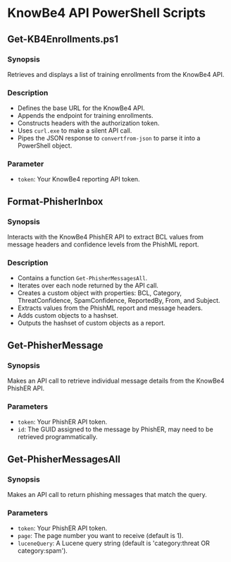 # KnowBe4 API PowerShell Scripts

## Get-KB4Enrollments.ps1
### Synopsis
Retrieves and displays a list of training enrollments from the KnowBe4 API.
### Description
- Defines the base URL for the KnowBe4 API.
- Appends the endpoint for training enrollments.
- Constructs headers with the authorization token.
- Uses `curl.exe` to make a silent API call.
- Pipes the JSON response to `convertfrom-json` to parse it into a PowerShell object.
### Parameter
- `token`: Your KnowBe4 reporting API token.

## Format-PhisherInbox
### Synopsis
Interacts with the KnowBe4 PhishER API to extract BCL values from message headers and confidence levels from the PhishML report.
### Description
- Contains a function `Get-PhisherMessagesAll`.
- Iterates over each node returned by the API call.
- Creates a custom object with properties: BCL, Category, ThreatConfidence, SpamConfidence, ReportedBy, From, and Subject.
- Extracts values from the PhishML report and message headers.
- Adds custom objects to a hashset.
- Outputs the hashset of custom objects as a report.

## Get-PhisherMessage
### Synopsis
Makes an API call to retrieve individual message details from the KnowBe4 PhishER API.
### Parameters
- `token`: Your PhishER API token.
- `id`: The GUID assigned to the message by PhishER, may need to be retrieved programmatically.

## Get-PhisherMessagesAll
### Synopsis
Makes an API call to return phishing messages that match the query.
### Parameters
- `token`: Your PhishER API token.
- `page`: The page number you want to receive (default is 1).
- `luceneQuery`: A Lucene query string (default is 'category:threat OR category:spam').
